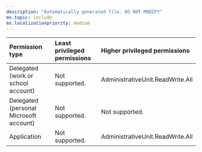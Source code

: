 ```yaml
---
description: "Automatically generated file. DO NOT MODIFY"
ms.topic: include
ms.localizationpriority: medium
---
```


|Permission type|Least privileged permissions|Higher privileged permissions|
|:---|:---|:---|
|Delegated (work or school account)|Not supported.|AdministrativeUnit.ReadWrite.All|
|Delegated (personal Microsoft account)|Not supported.|Not supported.|
|Application|Not supported.|AdministrativeUnit.ReadWrite.All|

